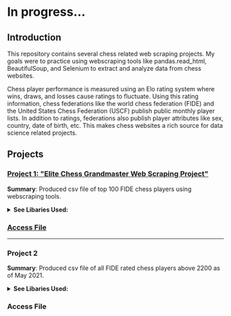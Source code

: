 # In progress...


##  Introduction 
This repository contains several chess related web scraping projects. My goals were to practice using webscraping tools like pandas.read_html, BeautifulSoup, and Selenium to extract and analyze data from chess websites.

Chess player performance is measured using an Elo rating system where wins, draws, and losses cause ratings to fluctuate. Using this rating information, chess federations like the world chess federation (FIDE) and the United States Chess Federation (USCF) publish public monthly player lists. In addition to ratings, federations also publish player attributes like sex, country, date of birth, etc. This makes chess websites a rich source for data science related projects. 

## Projects
 
### [Project 1: "Elite Chess Grandmaster Web Scraping Project"](https://github.com/larylc/Chess-Webscraping-Projects/blob/main/chess_project.ipynb)
**Summary**: Produced csv file of top 100 FIDE chess players using webscraping tools. 

<details>
<summary><b>See Libaries Used:</b></summary>
  
* pandas
* Selenium
* requests
* Beautiful Soup
* pprint

</details>

### [Access File](https://github.com/larylc/Chess-Webscraping-Projects/blob/main/top_grandmasters.csv)
---

### Project 2

**Summary**: Produced csv file of all FIDE rated chess players above 2200 as of May 2021.

<details>
<summary><b>See Libaries Used:</b></summary>
 
* pandas
* requests
* Beautiful Soup
* pprint

</details>

### Access File







